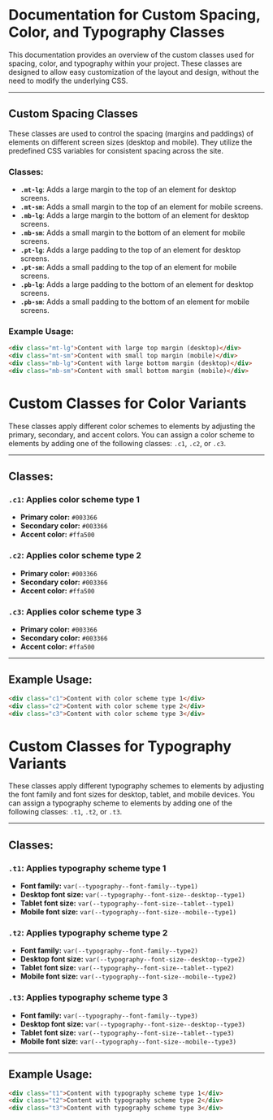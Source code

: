# Documentation for Custom Spacing, Color, and Typography Classes

This documentation provides an overview of the custom classes used for spacing, color, and typography within your project. These classes are designed to allow easy customization of the layout and design, without the need to modify the underlying CSS.

---

## **Custom Spacing Classes**

These classes are used to control the spacing (margins and paddings) of elements on different screen sizes (desktop and mobile). They utilize the predefined CSS variables for consistent spacing across the site.

### **Classes:**

- **`.mt-lg`**: Adds a large margin to the top of an element for desktop screens.
- **`.mt-sm`**: Adds a small margin to the top of an element for mobile screens.
- **`.mb-lg`**: Adds a large margin to the bottom of an element for desktop screens.
- **`.mb-sm`**: Adds a small margin to the bottom of an element for mobile screens.
- **`.pt-lg`**: Adds a large padding to the top of an element for desktop screens.
- **`.pt-sm`**: Adds a small padding to the top of an element for mobile screens.
- **`.pb-lg`**: Adds a large padding to the bottom of an element for desktop screens.
- **`.pb-sm`**: Adds a small padding to the bottom of an element for mobile screens.

### **Example Usage:**

```html
<div class="mt-lg">Content with large top margin (desktop)</div>
<div class="mt-sm">Content with small top margin (mobile)</div>
<div class="mb-lg">Content with large bottom margin (desktop)</div>
<div class="mb-sm">Content with small bottom margin (mobile)</div>
```

# Custom Classes for Color Variants

These classes apply different color schemes to elements by adjusting the primary, secondary, and accent colors. You can assign a color scheme to elements by adding one of the following classes: `.c1`, `.c2`, or `.c3`.

---

## Classes:

### `.c1`: Applies color scheme type 1
- **Primary color:** `#003366`
- **Secondary color:** `#003366`
- **Accent color:** `#ffa500`

### `.c2`: Applies color scheme type 2
- **Primary color:** `#003366`
- **Secondary color:** `#003366`
- **Accent color:** `#ffa500`

### `.c3`: Applies color scheme type 3
- **Primary color:** `#003366`
- **Secondary color:** `#003366`
- **Accent color:** `#ffa500`

---

## Example Usage:

```html
<div class="c1">Content with color scheme type 1</div>
<div class="c2">Content with color scheme type 2</div>
<div class="c3">Content with color scheme type 3</div>
```

# Custom Classes for Typography Variants

These classes apply different typography schemes to elements by adjusting the font family and font sizes for desktop, tablet, and mobile devices. You can assign a typography scheme to elements by adding one of the following classes: `.t1`, `.t2`, or `.t3`.

---

## Classes:

### `.t1`: Applies typography scheme type 1
- **Font family:** `var(--typography--font-family--type1)`
- **Desktop font size:** `var(--typography--font-size--desktop--type1)`
- **Tablet font size:** `var(--typography--font-size--tablet--type1)`
- **Mobile font size:** `var(--typography--font-size--mobile--type1)`

### `.t2`: Applies typography scheme type 2
- **Font family:** `var(--typography--font-family--type2)`
- **Desktop font size:** `var(--typography--font-size--desktop--type2)`
- **Tablet font size:** `var(--typography--font-size--tablet--type2)`
- **Mobile font size:** `var(--typography--font-size--mobile--type2)`

### `.t3`: Applies typography scheme type 3
- **Font family:** `var(--typography--font-family--type3)`
- **Desktop font size:** `var(--typography--font-size--desktop--type3)`
- **Tablet font size:** `var(--typography--font-size--tablet--type3)`
- **Mobile font size:** `var(--typography--font-size--mobile--type3)`

---

## Example Usage:

```html
<div class="t1">Content with typography scheme type 1</div>
<div class="t2">Content with typography scheme type 2</div>
<div class="t3">Content with typography scheme type 3</div>
```


